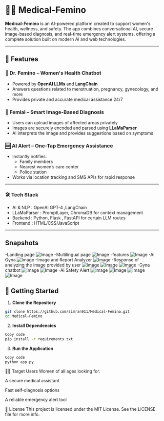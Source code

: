 
# 👩‍⚕️ Medical-Femino

**Medical-Femino** is an AI-powered platform created to support women's health, wellness, and safety. The app combines conversational AI, secure image-based diagnosis, and real-time emergency alert systems, offering a complete solution built on modern AI and web technologies.

---

## 🧠 Features

### 💬 Dr. Femino – Women's Health Chatbot
- Powered by **OpenAI LLMs** and **LangChain**
- Answers questions related to menstruation, pregnancy, gynecology, and more
- Provides private and accurate medical assistance 24/7

### 🩻 Femiai – Smart Image-Based Diagnosis
- Users can upload images of affected areas privately
- Images are securely encoded and parsed using **LLaMaParser**
- AI interprets the image and provides suggestions based on symptoms

### 🆘 AI Alert – One-Tap Emergency Assistance
- Instantly notifies:
  - Family members
  - Nearest women’s care center
  - Police station
- Works via location tracking and SMS APIs for rapid response

---

### 🛠️ Tech Stack
- AI & NLP : OpenAI GPT-4 ,LangChain
- LLaMaParser : PromptLayer, ChromaDB for context management
- Backend : Python, Flask , FastAPI for certain LLM routes
- Frontend : HTML/CSS/JavaScript

---

## Snapshots
-Landing page
![Image](https://github.com/user-attachments/assets/08872364-0c0a-46ae-9a5c-96a6dc264d39)
-Multilingual page
![Image](https://github.com/user-attachments/assets/113016e3-a8c7-4ba9-8a25-0d930d717c1b)
-features
![Image](https://github.com/user-attachments/assets/e0f0c90e-c0ab-45e1-a32b-842be18deb99)
-Ai Gyna
![Image](https://github.com/user-attachments/assets/c9dbfd32-b2a2-4bbd-a147-661ea390f576)
-Image and Report Analyzer
![Image](https://github.com/user-attachments/assets/ab13d37b-96c5-478a-ae8b-792c628b9143)
-Response of analyzing the image provided by user
![Image](https://github.com/user-attachments/assets/abf7b30c-d889-479d-80fc-1571a615d53f)
![Image](https://github.com/user-attachments/assets/aac59833-edfd-47ba-ae68-31fff89f9a69)
![Image](https://github.com/user-attachments/assets/02dbd78b-2ffb-45ae-9e08-86db34d6f9ae)
-Gyna chatbot
![Image](https://github.com/user-attachments/assets/6310c3b2-3098-4986-b02e-ae481c57df97)
![Image](https://github.com/user-attachments/assets/074c35e2-390d-4080-88af-f9ce7726c97e)
-Ai Safety Alert
![Image](https://github.com/user-attachments/assets/e32884bc-2710-4801-9bcb-65807e5be516)
![Image](https://github.com/user-attachments/assets/9f85643f-b8d9-4faa-af07-732849c77df7)
![Image](https://github.com/user-attachments/assets/8326c89e-013b-4edd-8730-f64983cf7bff)
![Image](https://github.com/user-attachments/assets/0edfe3d8-e3b4-4bc6-b25e-62fb2d6ee70e)



## 🚀 Getting Started

1. **Clone the Repository**
```bash
git clone https://github.com/simran911/Medical-Femino.git
cd Medical-Femino
```

2. **Install Dependencies**

```bash
Copy code
pip install -r requirements.txt
```

3. **Run the Application**

```bash
Copy code
python app.py
```
🙋‍♀️ Target Users
Women of all ages looking for:

A secure medical assistant

Fast self-diagnosis options

A reliable emergency alert tool

📄 License
This project is licensed under the MIT License. See the LICENSE file for more info.
